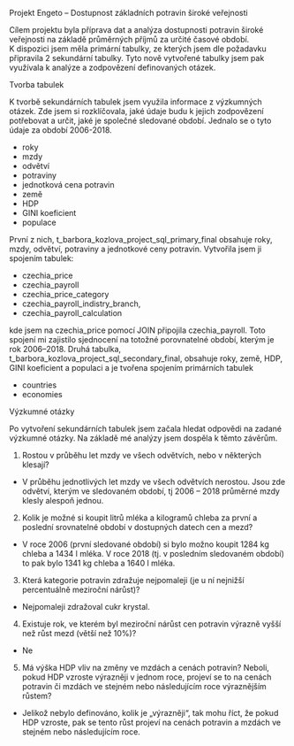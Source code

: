﻿Projekt Engeto – Dostupnost základních potravin široké veřejnosti

Cílem projektu byla příprava dat a analýza dostupnosti potravin široké veřejnosti na základě průměrných příjmů za určité časové období. 
K dispozici jsem měla primární tabulky, ze kterých jsem dle požadavku připravila 2 sekundární tabulky. Tyto nově vytvořené tabulky jsem pak využívala k analýze a zodpovězení definovaných otázek.

Tvorba tabulek

K tvorbě sekundárních tabulek jsem využila informace z výzkumných otázek. Zde jsem si rozklíčovala, jaké údaje budu k jejich zodpovězení potřebovat a určit, jaké je společné sledované období. Jednalo se o tyto údaje za období 2006-2018.

- roky
- mzdy
- odvětví
- potraviny
- jednotková cena potravin
- země
- HDP
- GINI koeficient
- populace

První z nich, t_barbora_kozlova_project_sql_primary_final obsahuje roky, mzdy, odvětví, potraviny a jednotkové ceny potravin. Vytvořila jsem ji spojením tabulek:

- czechia_price
- czechia_payroll
- czechia_price_category
- czechia_payroll_indistry_branch,
- czechia_payroll_calculation

kde jsem na czechia_price pomocí JOIN připojila czechia_payroll. Toto spojení mi zajistilo sjednocení na totožné porovnatelné období, kterým je rok 2006–2018. 
Druhá tabulka, t_barbora_kozlova_project_sql_secondary_final, obsahuje roky, země, HDP, GINI koeficient a populaci a je tvořena spojením primárních tabulek 

- countries
- economies

Výzkumné otázky

Po vytvoření sekundárních tabulek jsem začala hledat odpovědi na zadané výzkumné otázky. Na základě mé analýzy jsem dospěla k těmto závěrům.
1. Rostou v průběhu let mzdy ve všech odvětvích, nebo v některých klesají?
- V průběhu jednotlivých let mzdy ve všech odvětvích nerostou. Jsou zde odvětví, kterým ve sledovaném období, tj 2006 – 2018 průměrné mzdy klesly alespoň jednou.
2. Kolik je možné si koupit litrů mléka a kilogramů chleba za první a poslední srovnatelné období v dostupných datech cen a mezd?
- V roce 2006 (první sledované období) si bylo možno koupit 1284 kg chleba a 1434 l mléka. V roce 2018 (tj. v posledním sledovaném období) to pak bylo 1341 kg chleba a 1640 l mléka.
3. Která kategorie potravin zdražuje nejpomaleji (je u ní nejnižší percentuálně meziroční nárůst)?
- Nejpomaleji zdražoval cukr krystal.
4. Existuje rok, ve kterém byl meziroční nárůst cen potravin výrazně vyšší než růst mezd (větší než 10%)?
- Ne
5. Má výška HDP vliv na změny ve mzdách a cenách potravin? Neboli, pokud HDP vzroste výrazněji v jednom roce, projeví se to na cenách potravin či mzdách ve stejném nebo následujícím roce výraznějším růstem?
- Jelikož nebylo definováno, kolik je „výrazněji“, tak mohu říct, že pokud HDP vzroste, pak se tento růst projeví na cenách potravin a mzdách ve stejném nebo následujícím roce. 
 

